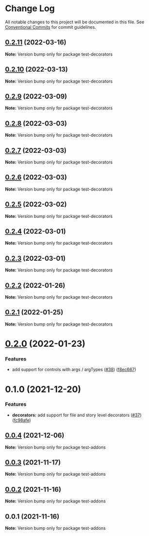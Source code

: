 # Change Log

All notable changes to this project will be documented in this file.
See [Conventional Commits](https://conventionalcommits.org) for commit guidelines.

## [0.2.11](https://github.com/tajo/ladle/compare/test-decorators@0.2.10...test-decorators@0.2.11) (2022-03-16)

**Note:** Version bump only for package test-decorators





## [0.2.10](https://github.com/tajo/ladle/compare/test-decorators@0.2.9...test-decorators@0.2.10) (2022-03-13)

**Note:** Version bump only for package test-decorators





## [0.2.9](https://github.com/tajo/ladle/compare/test-decorators@0.2.8...test-decorators@0.2.9) (2022-03-09)

**Note:** Version bump only for package test-decorators





## [0.2.8](https://github.com/tajo/ladle/compare/test-decorators@0.2.7...test-decorators@0.2.8) (2022-03-03)

**Note:** Version bump only for package test-decorators





## [0.2.7](https://github.com/tajo/ladle/compare/test-decorators@0.2.6...test-decorators@0.2.7) (2022-03-03)

**Note:** Version bump only for package test-decorators





## [0.2.6](https://github.com/tajo/ladle/compare/test-decorators@0.2.5...test-decorators@0.2.6) (2022-03-03)

**Note:** Version bump only for package test-decorators





## [0.2.5](https://github.com/tajo/ladle/compare/test-decorators@0.2.4...test-decorators@0.2.5) (2022-03-02)

**Note:** Version bump only for package test-decorators





## [0.2.4](https://github.com/tajo/ladle/compare/test-decorators@0.2.3...test-decorators@0.2.4) (2022-03-01)

**Note:** Version bump only for package test-decorators





## [0.2.3](https://github.com/tajo/ladle/compare/test-decorators@0.2.2...test-decorators@0.2.3) (2022-03-01)

**Note:** Version bump only for package test-decorators





## [0.2.2](https://github.com/tajo/ladle/compare/test-decorators@0.2.1...test-decorators@0.2.2) (2022-01-26)

**Note:** Version bump only for package test-decorators





## [0.2.1](https://github.com/tajo/ladle/compare/test-decorators@0.2.0...test-decorators@0.2.1) (2022-01-25)

**Note:** Version bump only for package test-decorators





# [0.2.0](https://github.com/tajo/ladle/compare/test-decorators@0.1.0...test-decorators@0.2.0) (2022-01-23)


### Features

* add support for controls with args / argTypes ([#38](https://github.com/tajo/ladle/issues/38)) ([f8ec667](https://github.com/tajo/ladle/commit/f8ec6679fe7fcd508ca445dbca449549920caba8))





# 0.1.0 (2021-12-20)


### Features

* **decorators:** add support for file and story level decorators ([#37](https://github.com/tajo/ladle/issues/37)) ([fc98afe](https://github.com/tajo/ladle/commit/fc98afe153d347ad11ef33092f8b8a834a7be996))





## [0.0.4](https://github.com/tajo/ladle/compare/test-addons@0.0.3...test-addons@0.0.4) (2021-12-06)

**Note:** Version bump only for package test-addons





## [0.0.3](https://github.com/tajo/ladle/compare/test-addons@0.0.2...test-addons@0.0.3) (2021-11-17)

**Note:** Version bump only for package test-addons





## [0.0.2](https://github.com/tajo/ladle/compare/test-addons@0.0.1...test-addons@0.0.2) (2021-11-16)

**Note:** Version bump only for package test-addons





## 0.0.1 (2021-11-16)

**Note:** Version bump only for package test-addons
